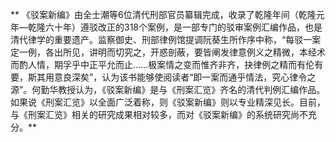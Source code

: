 **    《驳案新编》由全士潮等6位清代刑部官员纂辑完成，收录了乾隆年间（乾隆元年—乾隆六十年）遵驳改正的318个案例，是一部专门的驳审案例汇编作品，也是清代律学的重要遗产。监察御史、刑部律例馆提调阮葵生所作序中称，“每驳一案定一例，各出所见，讲明而切究之，开惑剖蔽，要皆阐发律意例义之精微，本经术而酌人情，期孚乎中正平允而止……极案情之变而惟齐非齐，抉律例之精而有伦有要，斯其用意良深矣”，认为该书能够使阅读者“即一案而通乎情法，究心律令之源”。何勤华教授认为，《驳案新编》是与《刑案汇览》齐名的清代判例汇编作品。如果说《刑案汇览》以全面广泛着称，则《驳案新编》则以专业精深见长。目前，与《刑案汇览》相关的研究成果相对较多，而对《驳案新编》的系统研究尚不充分。**